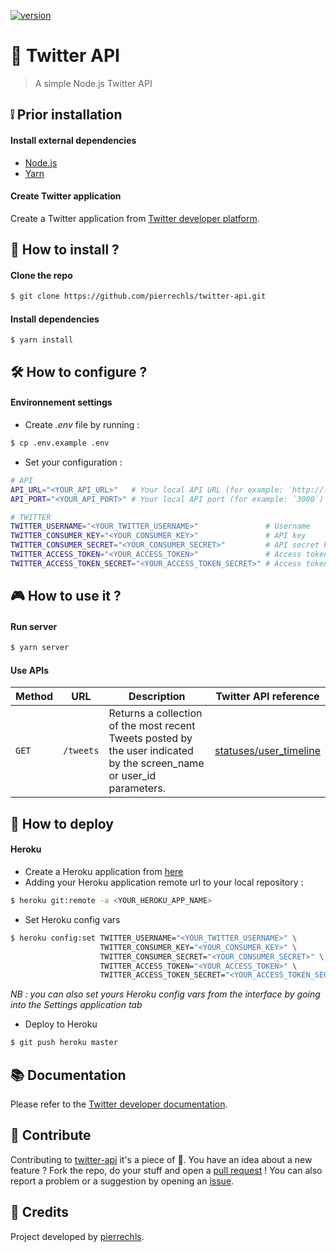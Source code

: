 [![version](https://img.shields.io/github/release/pierrechls/twitter-api.svg?style=for-the-badge&logo=appveyor)](https://github.com/pierrechls/twitter-api)

# :hatched_chick: Twitter API

> A simple Node.js Twitter API

## :grey_exclamation: Prior installation

#### Install external dependencies

- [Node.js](https://nodejs.org/en/download/)
- [Yarn](https://yarnpkg.com/lang/en/docs/install/)

#### Create Twitter application

Create a Twitter application from [Twitter developer platform](https://developer.twitter.com/en/apps).

## :nut_and_bolt: How to install ?

#### Clone the repo

```bash
$ git clone https://github.com/pierrechls/twitter-api.git
```

#### Install dependencies

```
$ yarn install
```

## :hammer_and_wrench: How to configure ?

#### Environnement settings

- Create _.env_ file by running :

```bash
$ cp .env.example .env
```

- Set your configuration :

```bash
# API
API_URL="<YOUR_API_URL>"   # Your local API URL (for example: `http://localhost)
API_PORT="<YOUR_API_PORT>" # Your local API port (for example: `3000`)

# TWITTER
TWITTER_USERNAME="<YOUR_TWITTER_USERNAME>"               # Username
TWITTER_CONSUMER_KEY="<YOUR_CONSUMER_KEY>"               # API key
TWITTER_CONSUMER_SECRET="<YOUR_CONSUMER_SECRET>"         # API secret key
TWITTER_ACCESS_TOKEN="<YOUR_ACCESS_TOKEN>"               # Access token
TWITTER_ACCESS_TOKEN_SECRET="<YOUR_ACCESS_TOKEN_SECRET>" # Access token secret
```

## :video_game: How to use it ?

#### Run server

```bash
$ yarn server
```

#### Use APIs

| Method | URL | Description | Twitter API reference
| --- | --- | --- | --- |
| `GET` | `/tweets` | Returns a collection of the most recent Tweets posted by the user indicated by the screen_name or user_id parameters. | [statuses/user_timeline](https://developer.twitter.com/en/docs/tweets/timelines/api-reference/get-statuses-user_timeline.html)

## :rocket: How to deploy

#### Heroku

- Create a Heroku application from [here](https://dashboard.heroku.com/new-app)
- Adding your Heroku application remote url to your local repository :

```bash
$ heroku git:remote -a <YOUR_HEROKU_APP_NAME>
```

- Set Heroku config vars

```bash
$ heroku config:set TWITTER_USERNAME="<YOUR_TWITTER_USERNAME>" \
                    TWITTER_CONSUMER_KEY="<YOUR_CONSUMER_KEY>" \
                    TWITTER_CONSUMER_SECRET="<YOUR_CONSUMER_SECRET>" \
                    TWITTER_ACCESS_TOKEN="<YOUR_ACCESS_TOKEN>" \
                    TWITTER_ACCESS_TOKEN_SECRET="<YOUR_ACCESS_TOKEN_SECRET>"
```

_NB : you can also set yours Heroku config vars from the interface by going into the Settings application tab_

- Deploy to Heroku

```bash
$ git push heroku master
```

## :books: Documentation

Please refer to the [Twitter developer documentation](https://developer.twitter.com/en/docs).

## :raised_hands: Contribute

Contributing to [twitter-api](https://github.com/pierrechls/twitter-api) it's a piece of :cake:. You have an idea about a new feature ? Fork the repo, do your stuff and open a [pull request](https://github.com/pierrechls/twitter-api/compare) ! You can also report a problem or a suggestion by opening an [issue](https://github.com/pierrechls/twitter-api/new).

## :tada: Credits

Project developed by [pierrechls](https://github.com/pierrechls/).